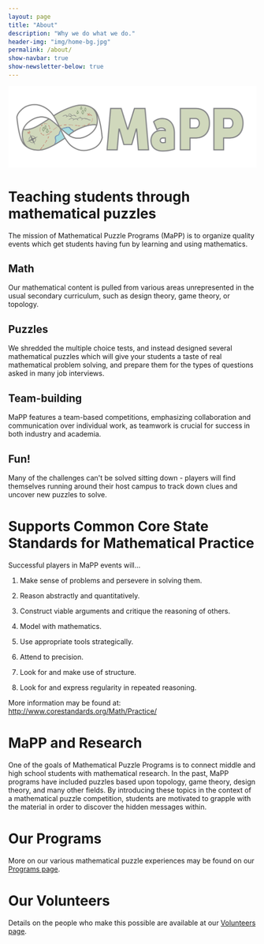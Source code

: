 ```yaml
---
layout: page
title: "About"
description: "Why we do what we do."
header-img: "img/home-bg.jpg"
permalink: /about/
show-navbar: true
show-newsletter-below: true
---
```


![MaPP logo](/img/logo/banner_color.svg)

# Teaching students through mathematical puzzles

The mission of Mathematical Puzzle Programs (MaPP) is to organize quality events
which get students having fun by learning and using mathematics.

## Math

Our mathematical content is pulled from various areas unrepresented in the
usual secondary curriculum, such as design theory, game theory, or topology.

## Puzzles

We shredded the multiple choice tests, and instead designed several
mathematical puzzles which will give your students a taste of real
mathematical problem solving, and prepare them for the types of questions
asked in many job interviews.

## Team-building

MaPP features a team-based competitions, emphasizing collaboration and
communication over individual work, as teamwork is crucial for success in
both industry and academia.

## Fun!

Many of the challenges can't be solved sitting down - players will find
themselves running around their host campus to track down clues and
uncover new puzzles to solve.


# Supports Common Core State Standards for Mathematical Practice

Successful players in MaPP events will...

1. Make sense of problems and persevere in solving them.

2. Reason abstractly and quantitatively.

3. Construct viable arguments and critique the reasoning of others.

4. Model with mathematics.

5. Use appropriate tools strategically.

6. Attend to precision.

7. Look for and make use of structure.

8. Look for and express regularity in repeated reasoning.

More information may be found at:
<http://www.corestandards.org/Math/Practice/>

# MaPP and Research

One of the goals of Mathematical Puzzle Programs is to connect middle and
high school students with mathematical research. In the past, MaPP programs
have included puzzles based upon topology, game theory, design theory, and
many other fields. By introducing these topics in the context of a mathematical
puzzle competition, students are motivated to grapple with the material
in order to discover the hidden messages within.

# Our Programs

More on our various mathematical puzzle experiences may be found on our
[Programs page](/programs/).

# Our Volunteers

Details on the people who make this possible are available at our
[Volunteers page](/about/people/).
